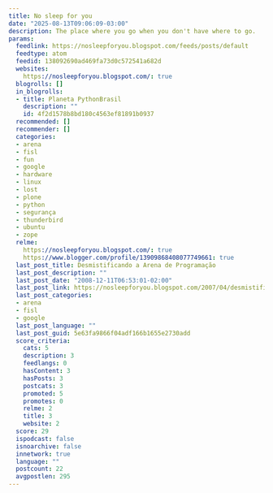 ```yaml
---
title: No sleep for you
date: "2025-08-13T09:06:09-03:00"
description: The place where you go when you don't have where to go.
params:
  feedlink: https://nosleepforyou.blogspot.com/feeds/posts/default
  feedtype: atom
  feedid: 138092690ad469fa73d0c572541a682d
  websites:
    https://nosleepforyou.blogspot.com/: true
  blogrolls: []
  in_blogrolls:
  - title: Planeta PythonBrasil
    description: ""
    id: 4f2d1578b8bd180c4563ef81891b0937
  recommended: []
  recommender: []
  categories:
  - arena
  - fisl
  - fun
  - google
  - hardware
  - linux
  - lost
  - plone
  - python
  - segurança
  - thunderbird
  - ubuntu
  - zope
  relme:
    https://nosleepforyou.blogspot.com/: true
    https://www.blogger.com/profile/13909868408077749661: true
  last_post_title: Desmistificando a Arena de Programação
  last_post_description: ""
  last_post_date: "2008-12-11T06:53:01-02:00"
  last_post_link: https://nosleepforyou.blogspot.com/2007/04/desmistificando-arena-de-programacao.html
  last_post_categories:
  - arena
  - fisl
  - google
  last_post_language: ""
  last_post_guid: 5e63fa9866f04adf166b1655e2730add
  score_criteria:
    cats: 5
    description: 3
    feedlangs: 0
    hasContent: 3
    hasPosts: 3
    postcats: 3
    promoted: 5
    promotes: 0
    relme: 2
    title: 3
    website: 2
  score: 29
  ispodcast: false
  isnoarchive: false
  innetwork: true
  language: ""
  postcount: 22
  avgpostlen: 295
---
```

